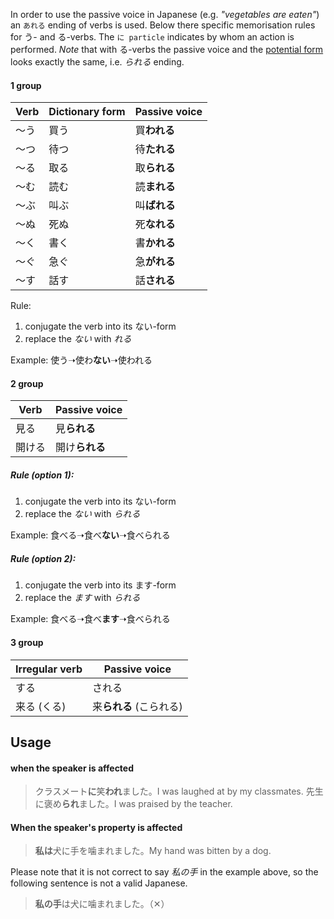 In order to use the passive voice in Japanese (e.g. *"vegetables are eaten"*) an `あれる` ending of verbs is used. Below there specific memorisation rules for う- and る-verbs.
The `に particle` indicates by whom an action is performed.
*Note* that with る-verbs the passive voice and the [potential form](97) looks exactly the same, i.e. *られる* ending.

#### 1 group
|Verb|Dictionary form|Passive voice|
|-|-|-|
|～う|買う|買**われる**|
|～つ|待つ|待**たれる**|
|～る|取る|取**られる**|
|～む|読む|読**まれる**|
|～ぶ|叫ぶ|叫**ばれる**|
|～ぬ|死ぬ|死**なれる**|
|～く|書く|書**かれる**|
|～ぐ|急ぐ|急**がれる**|
|～す|話す|話**される**|

Rule:
1) conjugate the verb into its ない-form
2) replace the *ない* with *れる*

Example: 使う➝使わ**ない**➝使われる

#### 2 group
|Verb|Passive voice|
|-|-|
|見る|見**られる**|
|開ける|開け**られる**|

##### Rule (option 1):
1) conjugate the verb into its ない-form
2) replace the *ない* with *られる*

Example: 食べる➝食べ**ない**➝食べられる

##### Rule (option 2):
1) conjugate the verb into its ます-form
2) replace the *ます* with *られる*

Example: 食べる➝食べ**ます**➝食べられる

#### 3 group
|Irregular verb|Passive voice|
|-|-|
|する|される|
|来る (くる)|来**られる** (こられる)|

## Usage
#### when the speaker is affected
>クラスメート**に**笑**われ**ました。I was laughed at by my classmates.
>先生に褒め**られ**ました。I was praised by the teacher.

#### When the speaker's property is affected
>**私は**犬に手を噛まれました。My hand was bitten by a dog.

Please note that it is not correct to say *私の手* in the example above, so the following sentence is not a valid Japanese.
>**私の手**は犬に噛まれました。（✕）
